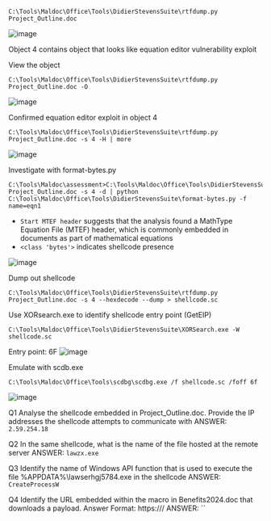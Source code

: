 
```
C:\Tools\Maldoc\Office\Tools\DidierStevensSuite\rtfdump.py Project_Outline.doc
  ```
![image](https://github.com/user-attachments/assets/47653943-74d1-41d4-8b7c-f61e455a73c0)

Object 4 contains object that looks like equation editor vulnerability exploit


View the object
```
C:\Tools\Maldoc\Office\Tools\DidierStevensSuite\rtfdump.py Project_Outline.doc -O
  ```
![image](https://github.com/user-attachments/assets/6fc9f1f2-5fea-4781-ada8-016c4cf66edd)


Confirmed equation editor exploit in object 4
```
C:\Tools\Maldoc\Office\Tools\DidierStevensSuite\rtfdump.py Project_Outline.doc -s 4 -H | more
  ```
![image](https://github.com/user-attachments/assets/f2c4119a-92a2-44d2-8708-5d6af4b0d7ca)



Investigate with format-bytes.py
```
C:\Tools\Maldoc\assessment>C:\Tools\Maldoc\Office\Tools\DidierStevensSuite\rtfdump.py Project_Outline.doc -s 4 -d | python C:\Tools\Maldoc\Office\Tools\DidierStevensSuite\format-bytes.py -f name=eqn1
  ```
+ `Start MTEF header` suggests that the analysis found a MathType Equation File (MTEF) header, which is commonly embedded in documents as part of mathematical equations
+ `<class 'bytes'>` indicates shellcode presence

![image](https://github.com/user-attachments/assets/d382c2ea-cf77-4ce8-b1b0-e0bbd834151f)




Dump out shellcode
```
C:\Tools\Maldoc\Office\Tools\DidierStevensSuite\rtfdump.py Project_Outline.doc -s 4 --hexdecode --dump > shellcode.sc
  ```

Use XORsearch.exe to identify shellcode entry point (GetEIP)
```
C:\Tools\Maldoc\Office\Tools\DidierStevensSuite\XORSearch.exe -W shellcode.sc
  ```
Entry point: 6F
![image](https://github.com/user-attachments/assets/1a92c979-2dfb-43ac-817a-d3a54e519275)




Emulate with scdb.exe
```
C:\Tools\Maldoc\Office\Tools\scdbg\scdbg.exe /f shellcode.sc /foff 6f
  ```

![image](https://github.com/user-attachments/assets/96971216-fb49-4e44-8cf6-4d2f5e4cfa24)



Q1 Analyse the shellcode embedded in Project_Outline.doc. Provide the IP addresses the shellcode attempts to communicate with
ANSWER: `2.59.254.18`


Q2 In the same shellcode, what is the name of the file hosted at the remote server
ANSWER: `lawzx.exe`

Q3 Identify the name of Windows API function that is used to execute the file %APPDATA%\lawserhgj5784.exe in the shellcode
ANSWER: `CreateProcessW`

Q4 Identify the URL embedded within the macro in Benefits2024.doc that downloads a payload. Answer Format: https://<URL>/
ANSWER: ``
















